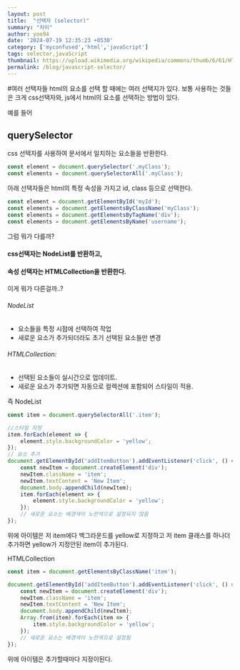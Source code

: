 ```yaml
---
layout: post
title:  "선택자 (selector)"
summary: "차이"
author: yoo94
date: '2024-07-19 12:35:23 +0530'
category: ['myconfused','html','javaScript']
tags: selector,javaScript
thumbnail: https://upload.wikimedia.org/wikipedia/commons/thumb/6/61/HTML5_logo_and_wordmark.svg/120px-HTML5_logo_and_wordmark.svg.png
permalink: /blog/javascript-selector/
---
```

#여러 선택자들
html의 요소를 선택 할 때에는 여러 선택지가 있다.
보통 사용하는 것들은 크게 css선택자와, js에서 html의 요소를 선택하는 방법이 있다.

예를 들어 
## querySelector
css 선택자를 사용하여 문서에서 일치하는 요소들을 반환한다.
```javascript
const element = document.querySelector('.myClass');
const elements = document.querySelectorAll('.myClass');
```

아래 선택자들은 html의 특정 속성을 가지고  id, class 등으로 선택한다.
```javascript
const element = document.getElementById('myId');
const elements = document.getElementsByClassName('myClass');
const elements = document.getElementsByTagName('div');
const elements = document.getElementsByName('username');
```

그럼 뭐가 다를까?
#### css선택자는 NodeList를 반환하고, 
#### 속성 선택자는 HTMLCollection을 반환한다.
이게 뭐가 다른걸까..?

###### NodeList
- 요소들을 특정 시점에 선택하여 작업
- 새로운 요소가 추가되더라도 초기 선택된 요소들만 변경

###### HTMLCollection:
- 선택된 요소들이 실시간으로 업데이트.
- 새로운 요소가 추가되면 자동으로 컬렉션에 포함되어 스타일이 적용.

즉
NodeList
```javascript
const item = document.querySelectorAll('.item');

//스타일 지정
item.forEach(element => {
    element.style.backgroundColor = 'yellow';
});
// 요소 추가
document.getElementById('addItemButton').addEventListener('click', () => {
    const newItem = document.createElement('div');
    newItem.className = 'item';
    newItem.textContent = 'New Item';
    document.body.appendChild(newItem);
    item.forEach(element => {
        element.style.backgroundColor = 'yellow';
    });
    // 새로운 요소는 배경색이 노란색으로 설정되지 않음
});
```
위에 아이템은 저 item에다 백그라운드를 yellow로 지정하고 저 item 클래스를 하나더 추가하면 
yellow가 지정안된 item이 추가된다.

HTMLCollection
```javascript
const item = document.getElementsByClassName('item');

document.getElementById('addItemButton').addEventListener('click', () => {
    const newItem = document.createElement('div');
    newItem.className = 'item';
    newItem.textContent = 'New Item';
    document.body.appendChild(newItem);
    Array.from(item).forEach(item => {
        item.style.backgroundColor = 'yellow';
    });
    // 새로운 요소는 배경색이 노란색으로 설정됨
});
```
위에 아이템은 추가할때마다 지정이된다.
